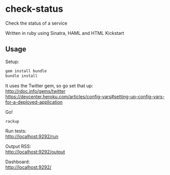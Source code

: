 check-status
============

Check the status of a service

Written in ruby using Sinatra, HAML and HTML Kickstart

Usage
-----

Setup:  
```sh
gem install bundle
bundle install
```

It uses the Twitter gem, so go set that up:  
http://rdoc.info/gems/twitter  
https://devcenter.heroku.com/articles/config-vars#setting-up-config-vars-for-a-deployed-application

Go!  
```sh
rackup
```

Run tests:  
[http://localhost:9292/run](http://localhost:9292/run)

Output RSS:  
[http://localhost:9292/output](http://localhost:9292/output)

Dashboard:  
[http://localhost:9292/](http://localhost:9292/)

